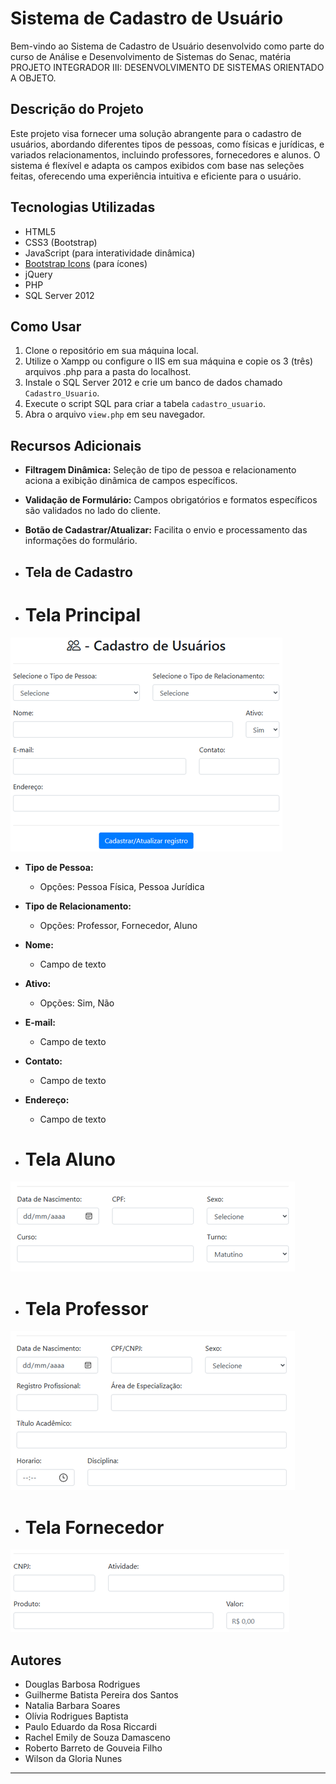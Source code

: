 # Sistema de Cadastro de Usuário

Bem-vindo ao Sistema de Cadastro de Usuário desenvolvido como parte do curso de Análise e Desenvolvimento de Sistemas do Senac, matéria PROJETO INTEGRADOR III: DESENVOLVIMENTO DE SISTEMAS ORIENTADO A OBJETO.

## Descrição do Projeto

Este projeto visa fornecer uma solução abrangente para o cadastro de usuários, abordando diferentes tipos de pessoas, como físicas e jurídicas, e variados relacionamentos, incluindo professores, fornecedores e alunos. O sistema é flexível e adapta os campos exibidos com base nas seleções feitas, oferecendo uma experiência intuitiva e eficiente para o usuário.

## Tecnologias Utilizadas

- HTML5
- CSS3 (Bootstrap)
- JavaScript (para interatividade dinâmica)
- [Bootstrap Icons](https://icons.getbootstrap.com/) (para ícones)
- jQuery
- PHP
- SQL Server 2012

## Como Usar

1. Clone o repositório em sua máquina local.
2. Utilize o Xampp ou configure o IIS em sua máquina e copie os 3 (três) arquivos .php para a pasta do localhost.
3. Instale o SQL Server 2012 e crie um banco de dados chamado `Cadastro_Usuario`.
4. Execute o script SQL para criar a tabela `cadastro_usuario`.
5. Abra o arquivo `view.php` em seu navegador.

## Recursos Adicionais

- **Filtragem Dinâmica:** Seleção de tipo de pessoa e relacionamento aciona a exibição dinâmica de campos específicos.
- **Validação de Formulário:** Campos obrigatórios e formatos específicos são validados no lado do cliente.
- **Botão de Cadastrar/Atualizar:** Facilita o envio e processamento das informações do formulário.

- ## Tela de Cadastro

- # Tela Principal
![Tela de Cadastro](01_tela_principal.png)

- **Tipo de Pessoa:**
  - Opções: Pessoa Física, Pessoa Jurídica

- **Tipo de Relacionamento:**
  - Opções: Professor, Fornecedor, Aluno


 
- **Nome:**
  - Campo de texto

- **Ativo:**
  - Opções: Sim, Não

- **E-mail:**
  - Campo de texto

- **Contato:**
  - Campo de texto

- **Endereço:**
  - Campo de texto

- # Tela Aluno
![Tela de Cadastro](02_tela_aluno.png)


- # Tela Professor
![Tela de Cadastro](03_tela_professor.png)

- # Tela Fornecedor
![Tela de Cadastro](04_tela_fornecedor.png)

## Autores

- Douglas Barbosa Rodrigues
- Guilherme Batista Pereira dos Santos
- Natalia Barbara Soares
- Olívia Rodrigues Baptista
- Paulo Eduardo da Rosa Riccardi
- Rachel Emily de Souza Damasceno
- Roberto Barreto de Gouveia Filho
- Wilson da Gloria Nunes

---

